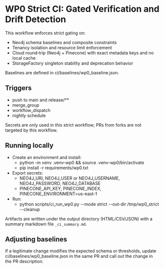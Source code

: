 # WP0 Strict CI: Gated Verification and Drift Detection

This workflow enforces strict gating on:
- Neo4j schema baselines and composite constraints
- Tenancy isolation and resource limit enforcement
- Cloud round‑trip (Neo4j + Pinecone) with exact metadata keys and no local cache
- StorageFactory singleton stability and deprecation behavior

Baselines are defined in ci/baselines/wp0_baseline.json.

## Triggers
- push to main and release/**
- merge_group
- workflow_dispatch
- nightly schedule

Secrets are only used in this strict workflow; PRs from forks are not targeted by this workflow.

## Running locally

- Create an environment and install:
  - python -m venv .venv-wp0 && source .venv-wp0/bin/activate
  - pip install -r requirements/wp0.txt
- Export secrets:
  - NEO4J_URI, NEO4J_USER or NEO4J_USERNAME, NEO4J_PASSWORD, NEO4J_DATABASE
  - PINECONE_API_KEY, PINECONE_INDEX, PINECONE_ENVIRONMENT=us-east-1
- Run:
  - python scripts/ci_run_wp0.py --mode strict --out-dir /tmp/wp0_strict --cleanup

Artifacts are written under the output directory (HTML/CSV/JSON) with a summary markdown file `_ci_summary.md`.

## Adjusting baselines

If a legitimate change modifies the expected schema or thresholds, update ci/baselines/wp0_baseline.json in the same PR and call out the change in the PR description.
